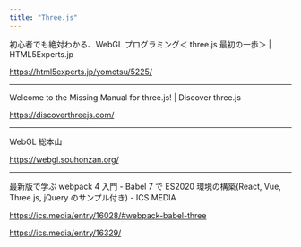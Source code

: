 ```yaml
---
title: "Three.js"
---
```


初心者でも絶対わかる、WebGL プログラミング＜ three.js 最初の一歩＞ | HTML5Experts.jp

https://html5experts.jp/yomotsu/5225/

---

Welcome to the Missing Manual for three.js! | Discover three.js

https://discoverthreejs.com/

---

WebGL 総本山

https://webgl.souhonzan.org/

---

最新版で学ぶ webpack 4 入門 - Babel 7 で ES2020 環境の構築(React, Vue, Three.js, jQuery のサンプル付き) - ICS MEDIA

https://ics.media/entry/16028/#webpack-babel-three

https://ics.media/entry/16329/
